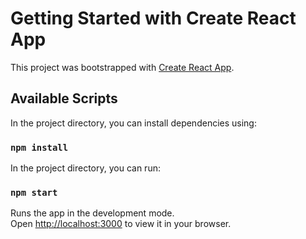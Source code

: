 # Getting Started with Create React App

This project was bootstrapped with [Create React App](https://github.com/facebook/create-react-app).

## Available Scripts

In the project directory, you can install dependencies using:

### `npm install`

In the project directory, you can run:

### `npm start`

Runs the app in the development mode.\
Open [http://localhost:3000](http://localhost:3000) to view it in your browser.
